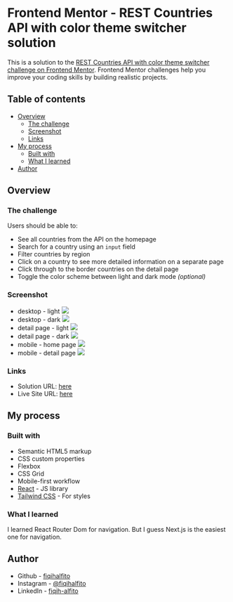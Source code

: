 # Frontend Mentor - REST Countries API with color theme switcher solution

This is a solution to the [REST Countries API with color theme switcher challenge on Frontend Mentor](https://www.frontendmentor.io/challenges/rest-countries-api-with-color-theme-switcher-5cacc469fec04111f7b848ca). Frontend Mentor challenges help you improve your coding skills by building realistic projects. 

## Table of contents

- [Overview](#overview)
  - [The challenge](#the-challenge)
  - [Screenshot](#screenshot)
  - [Links](#links)
- [My process](#my-process)
  - [Built with](#built-with)
  - [What I learned](#what-i-learned)
- [Author](#author)


## Overview

### The challenge

Users should be able to:

- See all countries from the API on the homepage
- Search for a country using an `input` field
- Filter countries by region
- Click on a country to see more detailed information on a separate page
- Click through to the border countries on the detail page
- Toggle the color scheme between light and dark mode *(optional)*

### Screenshot

- desktop - light
![](./screenshots/desktop-light.png)
- desktop - dark
![](./screenshots/desktop-dark.png)
- detail page - light
![](./screenshots/desktop-detail-light.png)
- detail page - dark
![](./screenshots/desktop-detail-dark.png)
- mobile - home page
![](./screenshots/mobile-home.png)
- mobile - detail page
![](./screenshots/mobile-detail.png)

### Links

- Solution URL: [here](https://github.com/fiqihalfito/REST-Countries-API-with-color-theme-switcher)
- Live Site URL: [here](https://rest-countries-api-with-color-theme-switcher-mocha.vercel.app/)

## My process

### Built with

- Semantic HTML5 markup
- CSS custom properties
- Flexbox
- CSS Grid
- Mobile-first workflow
- [React](https://reactjs.org/) - JS library
- [Tailwind CSS](https://tailwindcss.com/) - For styles

### What I learned

I learned React Router Dom for navigation. But I guess Next.js is the easiest one for navigation.

## Author

- Github - [fiqihalfito](https://www.github.com/fiqihalfito)
- Instagram - [@fiqihalfito](https://www.instagram.com/fiqihalfito)
- LinkedIn - [fiqih-alfito](https://www.linkedin.com/in/fiqih-alfito)
